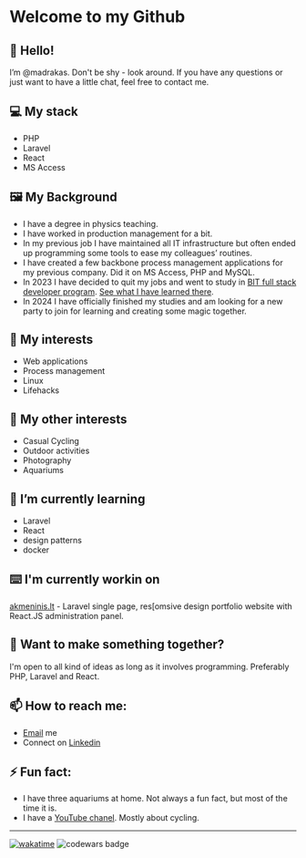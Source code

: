 # Welcome to my Github

## 👋 Hello!
I’m @madrakas. Don't be shy - look around. If you have any questions or just want to have a little chat, feel free to contact me.

## 💻 My stack
- PHP
- Laravel
- React
- MS Access

## 🖼️ My Background


* I have a degree in physics teaching.
* I have worked in production management for a bit.
* In my previous job I have maintained all IT infrastructure but often ended up programming some tools to ease my colleagues’ routines.
* I have created a few backbone process management applications for my previous company. Did it on MS Access, PHP and MySQL.
* In 2023 I have decided to quit my jobs and went to study in [BIT full stack developer program](https://bit.lt/studijos/full-stack-kursai/). [See what I have learned there](https://github.com/madrakas/madrakas/blob/main/BIT.md).
* In 2024 I have officially finished my studies and am looking for a new party to join for learning and creating some magic together.

## 👀 My interests

- Web applications
- Process management 
- Linux
- Lifehacks

## 🚴 My other interests

- Casual Cycling
- Outdoor activities
- Photography
- Aquariums

## 🌱 I’m currently learning 

- Laravel
- React
- design patterns
- docker

## ⌨️ I'm currently workin on

[akmeninis.lt](https://github.com/madrakas/akmeninis.lt) - Laravel single page, res[omsive design portfolio website with React.JS administration panel.

## 💞️ Want to make something together?

I'm open to all kind of ideas as long as it involves programming. Preferably PHP, Laravel and React.

## 📫 How to reach me:
- [Email](mailto:arvydas.simbelis@gmail.com) me
- Connect on [Linkedin](https://linkedin.com/in/arvydas-%C5%A1imbelis-0a7311213)

## ⚡ Fun fact:
- I have three aquariums at home. Not always a fun fact, but most of the time it is.
- I have a [YouTube chanel](https://www.youtube.com/channel/UCH9TsIT7W8Jl0vXMjRJZjAg). Mostly about cycling.

<!---
madrakas/madrakas is a ✨ special ✨ repository because its `README.md` (this file) appears on your GitHub profile.
You can click the Preview link to take a look at your changes.
--->
---
[![wakatime](https://wakatime.com/badge/user/188fbb29-67ff-406f-80dd-1502bdc9b0ab.svg)](https://wakatime.com/@188fbb29-67ff-406f-80dd-1502bdc9b0ab) ![codewars badge](https://www.codewars.com/users/madrakas/badges/micro)
